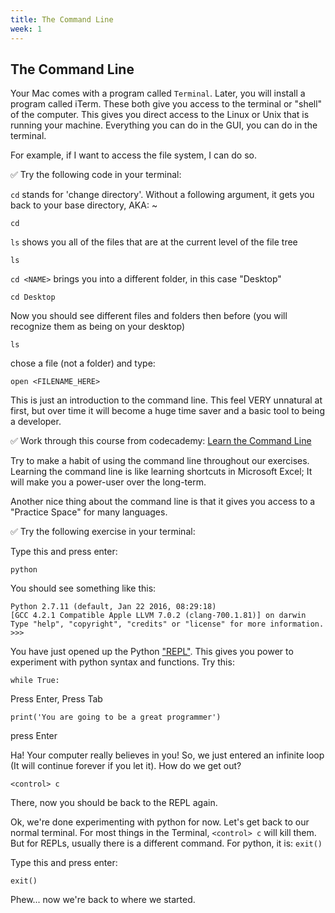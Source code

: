 ```yaml
---
title: The Command Line
week: 1
---
```


## The Command Line
Your Mac comes with a program called `Terminal`. Later, you will install a program called iTerm. These both give you access to the terminal or "shell" of the computer. This gives you direct access to the Linux or Unix that is running your machine. Everything you can do in the GUI, you can do in the terminal. 

For example, if I want to access the file system, I can do so. 

:white_check_mark: Try the following code in your terminal:

`cd` stands for 'change directory'. Without a following argument, it gets you back to your base directory, AKA: ~
```
cd
```
`ls` shows you all of the files that are at the current level of the file tree
```
ls
```
`cd <NAME>` brings you into a different folder, in this case "Desktop"
```
cd Desktop
```
Now you should see different files and folders then before (you will recognize them as being on your desktop)
```
ls
```
chose a file (not a folder) and type:
```
open <FILENAME_HERE>
```

This is just an introduction to the command line. This feel VERY unnatural at first, but over time it will become a huge time saver and a basic tool to being a developer.

:white_check_mark: Work through this course from codecademy: [Learn the Command Line](https://www.codecademy.com/learn/learn-the-command-line)

Try to make a habit of using the command line throughout our exercises. Learning the command line is like learning shortcuts in Microsoft Excel; It will make you a power-user over the long-term.

Another nice thing about the command line is that it gives you access to a "Practice Space" for many languages. 

:white_check_mark: Try the following exercise in your terminal:

Type this and press enter:
```
python
```
You should see something like this:
```
Python 2.7.11 (default, Jan 22 2016, 08:29:18)
[GCC 4.2.1 Compatible Apple LLVM 7.0.2 (clang-700.1.81)] on darwin
Type "help", "copyright", "credits" or "license" for more information.
>>>
```
You have just opened up the Python ["REPL"](https://en.wikipedia.org/wiki/Read%E2%80%93eval%E2%80%93print_loop). This gives you power to experiment with python syntax and functions. Try this:
```
while True:
```
Press Enter, Press Tab
```
print('You are going to be a great programmer')
```
press Enter

Ha! Your computer really believes in you! So, we just entered an infinite loop (It will continue forever if you let it). How do we get out?
```
<control> c
```
There, now you should be back to the REPL again.

Ok, we're done experimenting with python for now. Let's get back to our normal terminal. For most things in the Terminal, `<control> c` will kill them. But for REPLs, usually there is a different command. For python, it is: `exit()`

Type this and press enter:
```
exit()
```
Phew... now we're back to where we started.